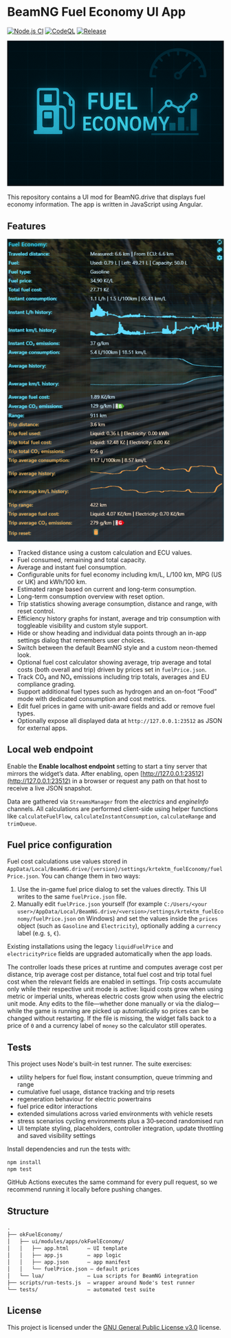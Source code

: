 # BeamNG Fuel Economy UI App

[![Node.js CI](https://github.com/KRtkovo-eu-AI/BeamNG_Fuel_Economy_mod/actions/workflows/node.js.yml/badge.svg)](https://github.com/KRtkovo-eu-AI/BeamNG_Fuel_Economy_mod/actions/workflows/node.js.yml) [![CodeQL](https://github.com/KRtkovo-eu-AI/BeamNG_Fuel_Economy_mod/actions/workflows/codeql.yml/badge.svg)](https://github.com/KRtkovo-eu-AI/BeamNG_Fuel_Economy_mod/security/code-scanning/tools/CodeQL/status/) [![Release](https://img.shields.io/github/v/tag/KRtkovo-eu-AI/BeamNG_Fuel_Economy_mod?sort=semver&label=version)](https://github.com/KRtkovo-eu-AI/BeamNG_Fuel_Economy_mod/tags)

![Fuel Economy](https://raw.githubusercontent.com/KRtkovo-eu-AI/BeamNG_Fuel_Economy_mod/refs/heads/main/okFuelEconomy/ui/modules/apps/okFuelEconomy/app.png "Fuel Economy")

This repository contains a UI mod for BeamNG.drive that displays fuel economy information. The app is written in JavaScript using Angular.

## Features

![Fuel Economy screenshot](https://raw.githubusercontent.com/KRtkovo-eu-AI/BeamNG_Fuel_Economy_mod/refs/heads/main/img/preview.png "Fuel Economy screenshot")

- Tracked distance using a custom calculation and ECU values.
- Fuel consumed, remaining and total capacity.
- Average and instant fuel consumption.
- Configurable units for fuel economy including km/L, L/100 km, MPG (US or UK) and kWh/100 km.
- Estimated range based on current and long-term consumption.
- Long-term consumption overview with reset option.
- Trip statistics showing average consumption, distance and range, with reset control.
- Efficiency history graphs for instant, average and trip consumption with toggleable visibility and custom style support.
- Hide or show heading and individual data points through an in-app settings dialog that remembers user choices.
- Switch between the default BeamNG style and a custom neon-themed look.
- Optional fuel cost calculator showing average, trip average and total costs (both overall and trip) driven by prices set in `fuelPrice.json`.
- Track CO₂ and NOₓ emissions including trip totals, averages and EU compliance grading.
- Support additional fuel types such as hydrogen and an on-foot “Food” mode with dedicated consumption and cost metrics.
- Edit fuel prices in game with unit-aware fields and add or remove fuel types.
- Optionally expose all displayed data at `http://127.0.0.1:23512` as JSON for external apps.

## Local web endpoint

Enable the **Enable localhost endpoint** setting to start a tiny server that mirrors the widget’s data.
After enabling, open [http://127.0.0.1:23512](http://127.0.0.1:23512) in a browser or request any path on that host to
receive a live JSON snapshot.

Data are gathered via `StreamsManager` from the *electrics* and *engineInfo* channels. All calculations are performed client-side using helper functions like `calculateFuelFlow`, `calculateInstantConsumption`, `calculateRange` and `trimQueue`.

## Fuel price configuration

Fuel cost calculations use values stored in `AppData/Local/BeamNG.drive/{version}/settings/krtektm_fuelEconomy/fuelPrice.json`. You can change them in two ways:

1. Use the in-game fuel price dialog to set the values directly. This UI writes to the same `fuelPrice.json` file.
2. Manually edit `fuelPrice.json` yourself (for example `C:/Users/<your user>/AppData/Local/BeamNG.drive/<version>/settings/krtektm_fuelEconomy/fuelPrice.json` on Windows) and set the values inside the `prices` object (such as `Gasoline` and `Electricity`), optionally adding a `currency` label (e.g. `$`, `€`).

Existing installations using the legacy `liquidFuelPrice` and `electricityPrice` fields are upgraded automatically when the app loads.

The controller loads these prices at runtime and computes average cost per distance, trip average cost per distance, total fuel cost and trip total fuel cost when the relevant fields are enabled in settings.
Trip costs accumulate only while their respective unit mode is active: liquid costs grow when using metric or imperial units, whereas electric costs grow when using the electric unit mode.
Any edits to the file—whether done manually or via the dialog—while the game is running are picked up automatically so prices can be changed without restarting.
If the file is missing, the widget falls back to a price of `0` and a currency label of `money` so the calculator still operates.

## Tests

This project uses Node's built-in test runner. The suite exercises:

- utility helpers for fuel flow, instant consumption, queue trimming and range
- cumulative fuel usage, distance tracking and trip resets
- regeneration behaviour for electric powertrains
- fuel price editor interactions
- extended simulations across varied environments with vehicle resets
- stress scenarios cycling environments plus a 30‑second randomised run
- UI template styling, placeholders, controller integration, update throttling and saved visibility settings

Install dependencies and run the tests with:

```
npm install
npm test
```

GitHub Actions executes the same command for every pull request, so we recommend running it locally before pushing changes.

## Structure

```
.
├── okFuelEconomy/
│   ├── ui/modules/apps/okFuelEconomy/
│   │   ├── app.html      – UI template
│   │   ├── app.js        – app logic
│   │   ├── app.json      – app manifest
│   │   └── fuelPrice.json – default prices
│   └── lua/              – Lua scripts for BeamNG integration
├── scripts/run-tests.js  – wrapper around Node's test runner
└── tests/                – automated test suite
```

## License

This project is licensed under the [GNU General Public License v3.0](LICENSE) license.

